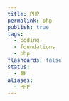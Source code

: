 ```yaml
---
title: PHP
permalink: php
publish: true
tags:
  - coding
  - foundations
  - php
flashcards: false
status:
  - 🟩
aliases:
  - PHP
---
```

